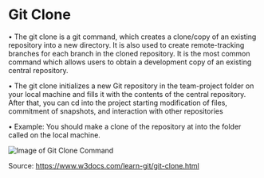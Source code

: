 # Git Clone 

•	The git clone is a git command, which creates a clone/copy of an existing repository into a new directory. It is also used to create remote-tracking branches for each branch in the cloned repository. It is the most common command which allows users to obtain a development copy of an existing central repository.

•	The git clone initializes a new Git repository in the team-project folder on your local machine and fills it with the contents of the central repository. After that, you can cd into the project starting modification of files, commitment of snapshots, and interaction with other repositories

•	Example: You should make a clone of the repository at <repo> into the folder called <directory> on the local machine.

![Image of Git Clone Command](https://www.w3docs.com/uploads/media/default/0001/03/3f26b30cc1dbda3424ceef3ab4977149906a0c58.png)   


Source: https://www.w3docs.com/learn-git/git-clone.html
